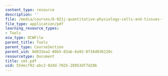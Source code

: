 ```yaml
---
content_type: resource
description: ''
file: /media/courses/6-021j-quantitative-physiology-cells-and-tissues-fall-2004/554ecf92abc292dd702528953df7d286_cmt.pdf
file_type: application/pdf
learning_resource_types:
- Tools
ocw_type: OCWFile
parent_title: Tools
parent_type: CourseSection
parent_uid: 8d033ea2-80b5-83ab-6a92-0f16d036220c
resourcetype: Document
title: cmt.pdf
uid: 554ecf92-abc2-92dd-7025-28953df7d286
---
```

